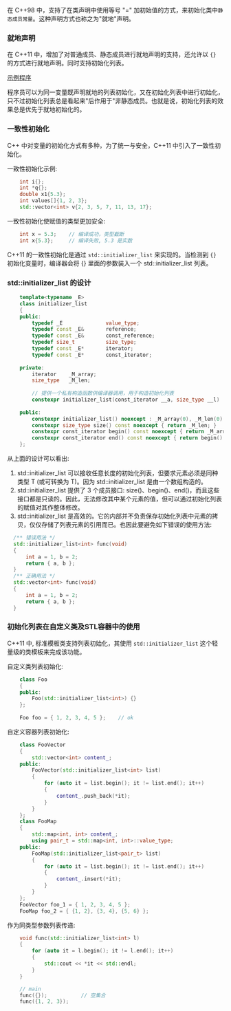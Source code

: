 
在 C++98 中，支持了在类声明中使用等号 "=" 加初始值的方式，来初始化类中`静态成员常量`。这种声明方式也称之为"就地"声明。

### 就地声明

在 C++11 中，增加了对普通成员、静态成员进行就地声明的支持，还允许以 `{}` 的方式进行就地声明。同时支持初始化列表。

[示例程序](t/01_init_value.cpp)

程序员可以为同一变量既声明就地的列表初始化，又在初始化列表中进行初始化，只不过初始化列表总是看起来"后作用于"非静态成员。也就是说，初始化列表的效果总是优先于就地初始化的。


### 一致性初始化

C++ 中对变量的初始化方式有多种，为了统一与安全，C++11 中引入了一致性初始化。

一致性初始化示例:
```c++
    int i{};
    int *q{};
    double x1{5.3};
    int values[]{1, 2, 3};
    std::vector<int> v{2, 3, 5, 7, 11, 13, 17};
```
一致性初始化使赋值的类型更加安全:
```c++
    int x = 5.3;    // 编译成功，类型截断
    int x{5.3};     // 编译失败, 5.3 是实数
```

C++11 的一致性初始化是通过 `std::initializer_list` 来实现的。当检测到 `{}` 初始化变量时，编译器会将 {} 里面的参数装入一个 std::initializer_list 列表。


### std::initializer_list 的设计

```c++
    template<typename _E>
    class initializer_list
    {
    public:
        typedef _E              value_type;
        typedef const _E&       reference;
        typedef const _E&       const_reference;
        typedef size_t          size_type;
        typedef const _E*       iterator;
        typedef const _E*       const_iterator;
    
    private:
        iterator    _M_array;
        size_type   _M_len;
        
        // 提供一个私有构造函数供编译器调用，用于构造初始化列表
        constexpr initializer_list(const_iterator __a, size_type __l) : _M_array(__a), _M_len(__l) {}
        
    public:
        constexpr initializer_list() noexcept : _M_array(0), _M_len(0) {}
        constexpr size_type size() const noexcept { return _M_len; }
        constexpr const_iterator begin() const noexcept { return _M_array; }
        constexpr const_iterator end() const noexcept { return begin() + _M_len; }
    };
```
从上面的设计可以看出:
1. std::initializer_list 可以接收任意长度的初始化列表，但要求元素必须是同种类型 T (或可转换为 T)。因为 std::initializer_list 是由一个数组构造的。
2. std::initializer_list 提供了 3 个成员接口: size()、begin()、end()，而且这些接口都是只读的。因此，无法修改其中某个元素的值，但可以通过初始化列表的赋值对其作整体修改。
3. std::initializer_list 是高效的。它的内部并不负责保存初始化列表中元素的拷贝，仅仅存储了列表元素的引用而已。也因此要避免如下错误的使用方法:
  ```c++
    /** 错误用法 */
    std::initializer_list<int> func(void)
    {
        int a = 1, b = 2;
        return { a, b };
    }
    /** 正确用法 */
    std::vector<int> func(void)
    {
        int a = 1, b = 2;
        return { a, b };
    }
  ```


### 初始化列表在自定义类及STL容器中的使用

C++11 中, 标准模板类支持列表初始化，其使用 `std::initializer_list` 这个轻量级的类模板来完成该功能。

自定义类列表初始化:
```c++
    class Foo
    {
    public:
        Foo(std::initializer_list<int>) {}
    };
    
    Foo foo = { 1, 2, 3, 4, 5 };    // ok
```

自定义容器列表初始化:
```c++
    class FooVector
    {
        std::vector<int> content_;
    public:
        FooVector(std::initializer_list<int> list)
        {
            for (auto it = list.begin(); it != list.end(); it++)
            {
                content_.push_back(*it);
            }
        }
    };
    class FooMap
    {
        std::map<int, int> content_;
        using pair_t = std::map<int, int>::value_type;
    public:
        FooMap(std::initializer_list<pair_t> list)
        {
            for (auto it = list.begin(); it != list.end(); it++)
            {
                content_.insert(*it);
            }
        }
    };
    FooVector foo_1 = { 1, 2, 3, 4, 5 };
    FooMap foo_2 = { {1, 2}, {3, 4}, {5, 6} };
```

作为同类型参数列表传递:
```c++
    void func(std::initializer_list<int> l)
    {
        for (auto it = l.begin(); it != l.end(); it++)
        {
            std::cout << *it << std::endl;
        }
    }

    // main
    func({});           // 空集合
    func({1, 2, 3});
```
